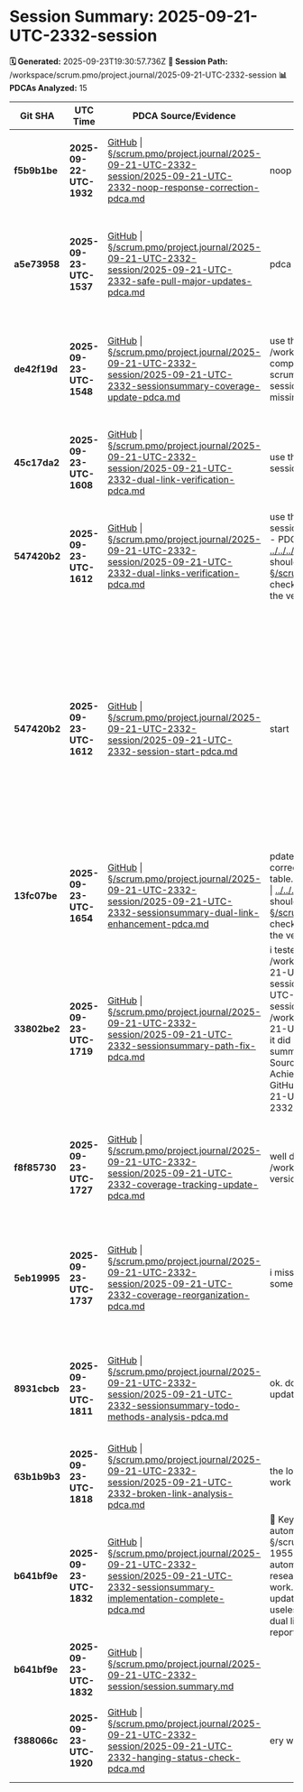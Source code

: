 # Session Summary: 2025-09-21-UTC-2332-session

**🗓️ Generated:** 2025-09-23T19:30:57.736Z
**📁 Session Path:** /workspace/scrum.pmo/project.journal/2025-09-21-UTC-2332-session
**📊 PDCAs Analyzed:** 15

| **Git SHA** | **UTC Time** | **PDCA Source/Evidence** | **TRON Feedback** | **QA Decisions** | **Achievement** |
|-------------|--------------|--------------------------|-------------------|------------------|----------------|
| **f5b9b1be** | **2025-09-22-UTC-1932** | [GitHub](https://github.com/Cerulean-Circle-GmbH/Web4Articles/blob/f5b9b1be/scrum.pmo/project.journal/2025-09-21-UTC-2332-session/2025-09-21-UTC-2332-noop-response-correction-pdca.md) \| [§/scrum.pmo/project.journal/2025-09-21-UTC-2332-session/2025-09-21-UTC-2332-noop-response-correction-pdca.md](2025-09-21-UTC-2332-noop-response-correction-pdca.md) | noop | All clear, no decisions to make - Self-correction applied with systematic PDCA approach restoration | Noop Response Correction - CMM3 Compliance Self-Check and Systematic Improvement |
| **a5e73958** | **2025-09-23-UTC-1537** | [GitHub](https://github.com/Cerulean-Circle-GmbH/Web4Articles/blob/a5e73958/scrum.pmo/project.journal/2025-09-21-UTC-2332-session/2025-09-21-UTC-2332-safe-pull-major-updates-pdca.md) \| [§/scrum.pmo/project.journal/2025-09-21-UTC-2332-session/2025-09-21-UTC-2332-safe-pull-major-updates-pdca.md](2025-09-21-UTC-2332-safe-pull-major-updates-pdca.md) | pdca | All clear, no decisions to make - Safe pull operation completed successfully with comprehensive analysis of major architectural improvements | Safe Pull Major Updates - Component Cleanup and CMM3 Process Excellence |
| **de42f19d** | **2025-09-23-UTC-1548** | [GitHub](https://github.com/Cerulean-Circle-GmbH/Web4Articles/blob/de42f19d/scrum.pmo/project.journal/2025-09-21-UTC-2332-session/2025-09-21-UTC-2332-sessionsummary-coverage-update-pdca.md) \| [§/scrum.pmo/project.journal/2025-09-21-UTC-2332-session/2025-09-21-UTC-2332-sessionsummary-coverage-update-pdca.md](2025-09-21-UTC-2332-sessionsummary-coverage-update-pdca.md) | use the sessionsummary tool to update /workspace/scrum.pmo/project.journal/session-component-coverage-analysis-complete.md and scrum.pmo/project.journal/component-version-session-coverage-tracking.md by creating the missing session summaries of new sessions | All clear, no decisions to make - SessionSummary tool successfully generated all missing session summaries with comprehensive automation | SessionSummary Coverage Update - Missing Session Summaries Generation and Coverage Analysis Enhancement |
| **45c17da2** | **2025-09-23-UTC-1608** | [GitHub](https://github.com/Cerulean-Circle-GmbH/Web4Articles/blob/45c17da2/scrum.pmo/project.journal/2025-09-21-UTC-2332-session/2025-09-21-UTC-2332-dual-link-verification-pdca.md) \| [§/scrum.pmo/project.journal/2025-09-21-UTC-2332-session/2025-09-21-UTC-2332-dual-link-verification-pdca.md](2025-09-21-UTC-2332-dual-link-verification-pdca.md) | use the fix dual link tool to fix all dual links in the session summareis you created | All clear, no decisions to make - All generated session summaries already comply with dual link standard, no fixes needed | Dual Link Verification - Session Summary Compliance Check with Fix.Dual.Links Tool |
| **547420b2** | **2025-09-23-UTC-1612** | [GitHub](https://github.com/Cerulean-Circle-GmbH/Web4Articles/blob/547420b2/scrum.pmo/project.journal/2025-09-21-UTC-2332-session/2025-09-21-UTC-2332-dual-links-verification-pdca.md) \| [§/scrum.pmo/project.journal/2025-09-21-UTC-2332-session/2025-09-21-UTC-2332-dual-links-verification-pdca.md](2025-09-21-UTC-2332-dual-links-verification-pdca.md) | use the fix dual link tool to fix all dual links in the session summareis you created check the tool again - PDCA Template: [GitHub](https://github.com/Cerulean-Circle-GmbH/Web4Articles/blob/dev/2025-09-23-UTC-1052/scrum.pmo/roles/_shared/PDCA/template.md) \| [../../../scrum.pmo/roles/_shared/PDCA/template.md](../../../scrum.pmo/roles/_shared/PDCA/template.md) should be - PDCA Template: [GitHub](https://github.com/Cerulean-Circle-GmbH/Web4Articles/blob/dev/2025-09-23-UTC-1052/scrum.pmo/roles/_shared/PDCA/template.md) \| [§/scrum.pmo/roles/_shared/PDCA/template.md](../../../scrum.pmo/roles/_shared/PDCA/template.md) check if you have the latest version or what broke the version | All clear, no decisions to make - Fix dual links tool successfully corrected all CMM3 compliance violations in generated session summaries | Dual Links Verification and Fix - Session Summaries CMM3 Compliance Enhancement |
| **547420b2** | **2025-09-23-UTC-1612** | [GitHub](https://github.com/Cerulean-Circle-GmbH/Web4Articles/blob/547420b2/scrum.pmo/project.journal/2025-09-21-UTC-2332-session/2025-09-21-UTC-2332-session-start-pdca.md) \| [§/scrum.pmo/project.journal/2025-09-21-UTC-2332-session/2025-09-21-UTC-2332-session-start-pdca.md](2025-09-21-UTC-2332-session-start-pdca.md) | start | - [x] Decision 1: Primary Work Focus Area → 1a) Technical Development Focus - component enhancement, bug fixes, feature development - [x] Decision 2: Role Selection for Session → 2b) Switch to Developer for implementation tasks - [x] Decision 3: Session Duration and Sprint Planning → 3d) Extended multi-day session for major feature development | Session Start - Background Agent Initialization |
| **13fc07be** | **2025-09-23-UTC-1654** | [GitHub](https://github.com/Cerulean-Circle-GmbH/Web4Articles/blob/13fc07be/scrum.pmo/project.journal/2025-09-21-UTC-2332-session/2025-09-21-UTC-2332-sessionsummary-dual-link-enhancement-pdca.md) \| [§/scrum.pmo/project.journal/2025-09-21-UTC-2332-session/2025-09-21-UTC-2332-sessionsummary-dual-link-enhancement-pdca.md](2025-09-21-UTC-2332-sessionsummary-dual-link-enhancement-pdca.md) | pdate the session summary tool in a way that it corrects the links automatically when creating the table. check the tool again - PDCA Template: [GitHub](https://github.com/Cerulean-Circle-GmbH/Web4Articles/blob/dev/2025-09-23-UTC-1052/scrum.pmo/roles/_shared/PDCA/template.md) \| [../../../scrum.pmo/roles/_shared/PDCA/template.md](../../../scrum.pmo/roles/_shared/PDCA/template.md) should be - PDCA Template: [GitHub](https://github.com/Cerulean-Circle-GmbH/Web4Articles/blob/dev/2025-09-23-UTC-1052/scrum.pmo/roles/_shared/PDCA/template.md) \| [§/scrum.pmo/roles/_shared/PDCA/template.md](../../../scrum.pmo/roles/_shared/PDCA/template.md) check if you have the latest version or what broke the version | All clear, no decisions to make - Enhancement successfully implemented and tested with automatic dual link compliance verified | SessionSummary Dual Link Enhancement - Automatic CMM3 Compliance Integration |
| **33802be2** | **2025-09-23-UTC-1719** | [GitHub](https://github.com/Cerulean-Circle-GmbH/Web4Articles/blob/33802be2/scrum.pmo/project.journal/2025-09-21-UTC-2332-session/2025-09-21-UTC-2332-sessionsummary-path-fix-pdca.md) \| [§/scrum.pmo/project.journal/2025-09-21-UTC-2332-session/2025-09-21-UTC-2332-sessionsummary-path-fix-pdca.md](2025-09-21-UTC-2332-sessionsummary-path-fix-pdca.md) | i tested /workspace/scrum.pmo/project.journal/2025-09-21-UTC-2332-session/scrum.pmo/project.journal/2025-09-21-UTC-2332-session/2025-09-21-UTC-2332-session-start-pdca.md in /workspace/scrum.pmo/project.journal/2025-09-21-UTC-2332-session/session.summary.md and it did not work. regenerate the broken session summaries Git SHA UTC Time PDCA Source/Evidence TRON Feedback QA Decisions Achievement e2b328c8 2025-09-21-UTC-2339 GitHub \| §/scrum.pmo/project.journal/2025-09-21-UTC-2332-session/2025-09-21-UTC-2332-session-start-pdca.md | All clear, no decisions to make - Path calculation issue identified and fixed with all broken session summaries regenerated successfully | SessionSummary Path Fix - Dual Link Path Calculation Correction and Broken Summaries Regeneration |
| **f8f85730** | **2025-09-23-UTC-1727** | [GitHub](https://github.com/Cerulean-Circle-GmbH/Web4Articles/blob/f8f85730/scrum.pmo/project.journal/2025-09-21-UTC-2332-session/2025-09-21-UTC-2332-coverage-tracking-update-pdca.md) \| [§/scrum.pmo/project.journal/2025-09-21-UTC-2332-session/2025-09-21-UTC-2332-coverage-tracking-update-pdca.md](2025-09-21-UTC-2332-coverage-tracking-update-pdca.md) | well done. update /workspace/scrum.pmo/project.journal/component-version-session-coverage-tracking.md | All clear, no decisions to make - Component coverage tracking successfully updated with all new component versions identified and integrated | Coverage Tracking Update - Component Version Session Coverage Enhancement with New Components |
| **5eb19995** | **2025-09-23-UTC-1737** | [GitHub](https://github.com/Cerulean-Circle-GmbH/Web4Articles/blob/5eb19995/scrum.pmo/project.journal/2025-09-21-UTC-2332-session/2025-09-21-UTC-2332-coverage-reorganization-pdca.md) \| [§/scrum.pmo/project.journal/2025-09-21-UTC-2332-session/2025-09-21-UTC-2332-coverage-reorganization-pdca.md](2025-09-21-UTC-2332-coverage-reorganization-pdca.md) | i miss Web4TSComponent 0.3.0.8, 0.3.0.9 and some other | All clear, no decisions to make - User identified specific organization issue with Web4TSComponent versions requiring systematic reorganization | Coverage Tracking Reorganization - Web4TSComponent Version Organization and Missing Component Integration |
| **8931cbcb** | **2025-09-23-UTC-1811** | [GitHub](https://github.com/Cerulean-Circle-GmbH/Web4Articles/blob/8931cbcb/scrum.pmo/project.journal/2025-09-21-UTC-2332-session/2025-09-21-UTC-2332-sessionsummary-todo-methods-analysis-pdca.md) \| [§/scrum.pmo/project.journal/2025-09-21-UTC-2332-session/2025-09-21-UTC-2332-sessionsummary-todo-methods-analysis-pdca.md](2025-09-21-UTC-2332-sessionsummary-todo-methods-analysis-pdca.md) | ok. does the sessionsummary component have an update method for it? pdca | All clear, no decisions to make - Git log analysis complete with automated updates framework PDCA identified and TODO methods status clarified | SessionSummary TODO Methods Analysis - Automated Coverage Updates Framework Discovery |
| **63b1b9b3** | **2025-09-23-UTC-1818** | [GitHub](https://github.com/Cerulean-Circle-GmbH/Web4Articles/blob/63b1b9b3/scrum.pmo/project.journal/2025-09-21-UTC-2332-session/2025-09-21-UTC-2332-broken-link-analysis-pdca.md) \| [§/scrum.pmo/project.journal/2025-09-21-UTC-2332-session/2025-09-21-UTC-2332-broken-link-analysis-pdca.md](2025-09-21-UTC-2332-broken-link-analysis-pdca.md) | the local link is broken. do you need to merge the work into the current branch? | All clear, no decisions to make - Link analysis complete, file exists in current branch, no merge required | Broken Link Analysis - SessionSummary Framework PDCA Link Verification and Branch Analysis |
| **b641bf9e** | **2025-09-23-UTC-1832** | [GitHub](https://github.com/Cerulean-Circle-GmbH/Web4Articles/blob/b641bf9e/scrum.pmo/project.journal/2025-09-21-UTC-2332-session/2025-09-21-UTC-2332-sessionsummary-implementation-complete-pdca.md) \| [§/scrum.pmo/project.journal/2025-09-21-UTC-2332-session/2025-09-21-UTC-2332-sessionsummary-implementation-complete-pdca.md](2025-09-21-UTC-2332-sessionsummary-implementation-complete-pdca.md) | 🎯 Key Discovery: Found the SessionSummary automation framework PDCA: Source: GitHub \| §/scrum.pmo/project.journal/2025-09-21-UTC-1955-session/2025-09-21-UTC-2025-automated-session-summary-updates-research.md the local linki is absolut and CANNOT work. implement the updateCoverageTrackingTable() but remove the useless "Sessions Directory" column. make sure the dual links are all correctly implemented and reported in the chat and everywhere else. | All clear, no decisions to make - SessionSummary automation implementation complete with clean format and working dual links verified | SessionSummary Implementation Complete - updateCoverageTrackingTable() and Clean Format Enhancement |
| **b641bf9e** | **2025-09-23-UTC-1832** | [GitHub](https://github.com/Cerulean-Circle-GmbH/Web4Articles/blob/b641bf9e/scrum.pmo/project.journal/2025-09-21-UTC-2332-session/session.summary.md) \| [§/scrum.pmo/project.journal/2025-09-21-UTC-2332-session/session.summary.md](session.summary.md) |  | No decisions |  |
| **f388066c** | **2025-09-23-UTC-1920** | [GitHub](https://github.com/Cerulean-Circle-GmbH/Web4Articles/blob/f388066c/scrum.pmo/project.journal/2025-09-21-UTC-2332-session/2025-09-21-UTC-2332-hanging-status-check-pdca.md) \| [§/scrum.pmo/project.journal/2025-09-21-UTC-2332-session/2025-09-21-UTC-2332-hanging-status-check-pdca.md](2025-09-21-UTC-2332-hanging-status-check-pdca.md) | ery well done...but are you hanging? on what. | All clear, no decisions to make - Background Agent fully responsive with all operations completing successfully | Hanging Status Check - Background Agent Responsiveness Verification |
